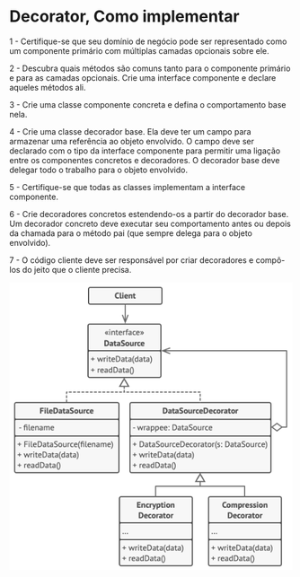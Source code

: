 # Decorator, Como implementar  
1 - Certifique-se que seu domínio de negócio pode ser representado como um componente primário com múltiplas camadas opcionais sobre ele.  

2 - Descubra quais métodos são comuns tanto para o componente primário e para as camadas opcionais. Crie uma interface componente e declare aqueles métodos ali.

3 - Crie uma classe componente concreta e defina o comportamento base nela.

4 - Crie uma classe decorador base. Ela deve ter um campo para armazenar uma referência ao objeto envolvido. O campo deve ser declarado com o tipo da interface componente para permitir uma ligação entre os componentes concretos e decoradores. O decorador base deve delegar todo o trabalho para o objeto envolvido.

5 - Certifique-se que todas as classes implementam a interface componente.

6 - Crie decoradores concretos estendendo-os a partir do decorador base. Um decorador concreto deve executar seu comportamento antes ou depois da chamada para o método pai (que sempre delega para o objeto envolvido).

7 - O código cliente deve ser responsável por criar decoradores e compô-los do jeito que o cliente precisa.

![img](./imgs/example.png)

